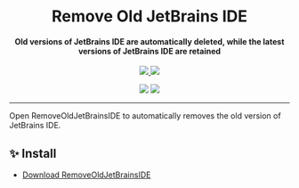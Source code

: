 <h1 align="center">Remove Old JetBrains IDE</h1>
<h4 align="center">Old versions of JetBrains IDE are automatically deleted, while the latest versions of JetBrains IDE are retained</h4>

<p align="center">
  <a href="https://opensource.org/licenses/MIT">
    <img src="http://img.shields.io/badge/License-MIT-1e90ff?style=for-the-badge"/>
  </a>
  <a href="https://dotnet.microsoft.com">
    <img src="http://img.shields.io/badge/.NET-9.0-1e90ff?style=for-the-badge"/>
  </a>
</p>

<p align="center">
  <img src="https://img.shields.io/badge/English-lightgray?style=for-the-badge"/>
  <a href="README/zh-cn.md">
    <img src="https://img.shields.io/badge/简体中文-1e90ff?style=for-the-badge"/>
  </a>
</p>

---

Open RemoveOldJetBrainsIDE to automatically removes the old version of JetBrains IDE.

## ✨ Install

- [Download RemoveOldJetBrainsIDE](https://github.com/suoyukii/RemoveOldJetBrainsIDE/releases)